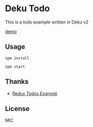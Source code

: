 # Deku Todo

This is a todo example written in Deku v2

[demo]()

## Usage

```
npm install

npm start
```

## Thanks
* [Redux Todos Example](http://redux.js.org/docs/basics/ExampleTodoList.html)

## License

MIC


